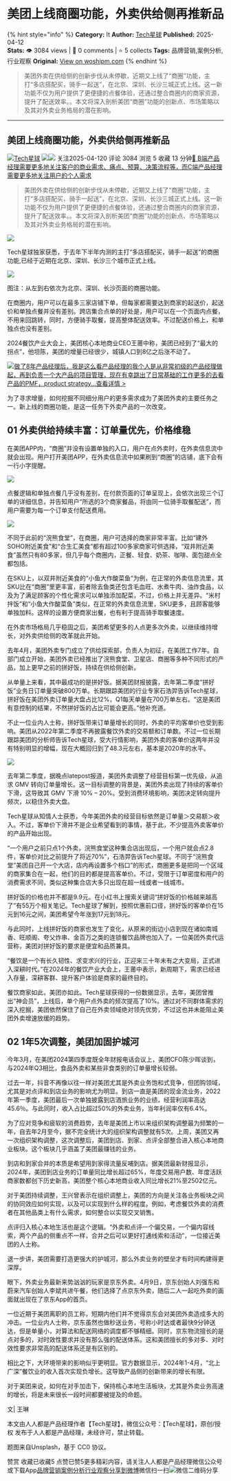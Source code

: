 # 美团上线商圈功能，外卖供给侧再推新品
{% hint style="info" %}
**Category:** It
**Author:** [Tech星球](https://www.woshipm.com/u/877709)
**Published:** 2025-04-12  
**Stats:** 👁️ 3084 views | 💬 0 comments | ⭐ 5 collects
**Tags:** 品牌营销,案例分析,行业观察
**Original:** [View on woshipm.com](https://www.woshipm.com/it/6203308.html)
{% endhint %}
> 美团外卖在供给侧的创新步伐从未停歇，近期又上线了“商圈”功能，主打“多店搭配买，骑手一起送”，在北京、深圳、长沙三城正式上线。这一新功能不仅为用户提供了更便捷的点餐体验，还通过整合商圈内的商家资源，提升了配送效率。。本文将深入剖析美团“商圈”功能的创新点、市场策略以及其对外卖业务格局的潜在影响。

---

## 美团上线商圈功能，外卖供给侧再推新品

[![](https://image.woshipm.com/wp-files/2019/08/zcNGincDWsV6RgnzUtHU.jpg!/both/72x72)](https://www.woshipm.com/u/877709)[Tech星球](https://www.woshipm.com/u/877709) ![](https://static.woshipm.com/tag/1122_1@2x.png)![](https://static.woshipm.com/tag/2104_1@2x.png) 关注2025-04-120 评论 3084 浏览 5 收藏 13 分钟[🔗 B端产品经理需要更多地关注客户的商业需求、痛点、预算、决策流程等，而C端产品经理需要更多地关注用户的个人需求](https://ke.qidianla.com/courses/bcpm)

> 美团外卖在供给侧的创新步伐从未停歇，近期又上线了“商圈”功能，主打“多店搭配买，骑手一起送”，在北京、深圳、长沙三城正式上线。这一新功能不仅为用户提供了更便捷的点餐体验，还通过整合商圈内的商家资源，提升了配送效率。。本文将深入剖析美团“商圈”功能的创新点、市场策略以及其对外卖业务格局的潜在影响。

![](https://image.woshipm.com/2024/05/14/f20014c8-1192-11ef-b3fd-00163e142b65.png)

Tech星球独家获悉，于去年下半年内测的主打“多店搭配买，骑手一起送”的商圈功能,已经于近期在北京、深圳、长沙三个城市正式上线。

![](https://image.woshipm.com/2025/04/11/cd734aac-16ab-11f0-b4f1-00163e09d72f.png)

图注：从左到右依次为北京、深圳、长沙页面的商圈功能。

在商圈内，用户可以在最多三家店铺下单，但每家都需要达到商家的起送价，起送价和单独点餐并没有差别。跨店集合点单的好处是，用户可以在一个页面内点餐，不用来回跳转，同时，方便骑手取餐，提高整体配送效率。不过配送价格上，和单独点也没有差别。

2024餐饮产业大会上，美团核心本地商业CEO王莆中称，美团已经到了“最大的拐点”，他坦陈，美团的增量已经很少，城镇人口到8亿之后涨不动了。

[![](https://image.woshipm.com/2023/08/02/bf59b8ba-30e4-11ee-88e7-00163e0b5ff3.png)做了8年产品经理后，我是这么看产品经理的我个人是从非常初级的产品经理做起，再到负责一个大产品的项目管理，现在有幸跳出了日常基础的工作更多的去看产品的PMF，product strategy...查看详情 >](https://ke.qidianla.com/courses/bcpm)

为了寻求增量，如何挖掘不同细分用户的更多需求成为了美团外卖的主要任务之一。新上线的商圈功能，是这一任务下外卖产品的一次改变。

## 01 外卖供给持续丰富：订单量优先，价格维稳

在美团APP内，“商圈”并没有设置单独的入口，用户在点外卖时，在外卖信息流中就会出现。用户打开美团APP，在外卖信息流中如果刷到“商圈”的店铺，底下会有一行小字提醒。

![](https://image.woshipm.com/2025/04/11/cfaca520-16ab-11f0-b4f1-00163e09d72f.png)

点餐逻辑和单独点餐几乎没有差别，在付款页面的订单呈现上，会依次出现三个订单的详细信息，并告知用户“所选的3个商家餐品，将由同一位骑手取餐配送”，而用户需要为每一个订单支付配送费用。

![](https://image.woshipm.com/2025/04/11/d0fb07e6-16ab-11f0-b4f1-00163e09d72f.jpg)

不同于此前的“浣熊食堂”，在商圈，用户可选择的商家非常丰富。比如“建外SOHO附近美食”和“合生汇美食”都有超过100多家商家可供选择，“双井附近美食”虽然只有80多家，但几乎每个商圈内，正餐、轻食、奶茶、咖啡、面包甜点全都包括。

在SKU上，以双井附近美食的“小鱼大作酸菜鱼“为例，在正常的外卖信息流里，其SKU比在“商圈”里更丰富，前者除去鱼类还包含毛血旺、水煮牛肉、油炸食品，以及为了满足顾客的个性化需求可以单独添加配菜，不过，价格上并无差异。“米村拌饭”和“小鱼大作酸菜鱼”类似，在正常的外卖信息流里，SKU更多，且顾客能够单独加料。这样的设置方便商家出餐，也有利于提高骑手取餐速度。

在外卖市场格局几乎稳固之后，美团希望更多的人点更多次外卖，以继续维持增长，对外卖供给侧的改革就此开始。

去年4月，美团外卖专门成立了供给探索部，负责人为初征，在美团工作7年。自部门成立开始，美团外卖已经推出了浣熊食堂、卫星店、商圈等多种不同形式的产品，加上更早之前的拼好饭，持续在供给侧创新。

从单量上来看，其中最成功的是拼好饭。据美团财报披露，去年第二季度“拼好饭”业务日订单量突破800万单。长期跟踪美团的行业专家石浩羿告诉Tech星球，拼好饭在美团外卖订单量大盘占比12%，Q1每天单量在700万单左右。“这是美团有意控制的结果，不然拼好饭的占比可能会更高。”他补充道。

不止一位业内人士称，拼好饭带来订单量增长的同时，外卖的平均客单价也受到影响。美团从2022年第二季度不再披露餐饮外卖的交易额和订单数。不过一位长期跟踪美团的分析师告诉Tech星球，受大行情影响，美团外卖的客单价这两年并没有特别明显的增幅，现在大概回归到了48.3元左右，基本是2020年的水平。

![](https://image.woshipm.com/2025/04/11/d2370e5c-16ab-11f0-b4f1-00163e09d72f.png)

去年第二季度，据晚点latepost报道，美团外卖调整了经营目标第一优先级，从追求 GMV 转向订单量增长。这一目标调整的背景是，美团外卖出现了持续的客单价下滑，这导致其 GMV 下滑 10% – 20%。受到消费环境影响，美团决定转向提升频次，以稳住外卖大盘。

Tech星球从知情人士获悉，今年美团外卖的经营目标依然是订单量＞交易额＞收入。不过，客单价下滑并不是企业希望看到的事情，基于此，不少提高外卖客单价的产品开始出现。

“一个用户之前只点1个外卖，浣熊食堂这种集合店出现后，一个用户就会点2.8件，客单价对比之前提升了将近70%”，石浩羿告诉Tech星球。不同于“浣熊食堂”美团自己开一个大店，店内再设置多个档口”的形式，商圈更多是把同一个区域的商家集合在一起，他们的目的都是提高客单价。不过，受限于订单密度和用户的消费需求不同，类似这种集合店大多只出现在超一线或者一线城市。

拼好饭的价格也并不都是9.9元。在小红书上搜索关键词“拼好饭的价格越来越高了”有55万个相关笔记。Tech星球了解到，按照优惠前口径，拼好饭的客单价在15元到16元之间，美团希望今年涨到17元到18元。

与此同时，上线拼好饭的商家也发生了变化，从原来的街边小店到现在诸如南城香、旺顺阁、夸父炸串、金百万之类的连锁餐饮品牌也加入了。一位美团外卖代运营称，美团对拼好饭的要求是便宜和品质兼具。

“餐饮是一个有长久韧性、求变求兴的行业，正迎来三十年未有之大变局，正式进入深耕时代。”在2024年的餐饮产业大会上，王莆中表示，新周期下，需求已经进入存量，深耕客群、提升客户体验是商家的最终目的。

餐饮商家如此，美团亦如此。Tech星球获得的一份数据显示，去年，美团曾推出“神会员”，上线后，单个用户点外卖的频次提高了10%。通过对不同群体需求的深入挖掘，美团依然保住了自己在外卖领域绝对领先优势，不过这也并未能阻止美团外卖增速放缓的趋势。

## 02 1年5次调整，美团加固护城河

今年3月，在美团2024第四季度既全年财报电话会议上，美团CFO陈少晖谈到，与2024年Q3相比，食品外卖和某些非食类别的订单量增长较弱。

过去一年，抖音不再像以往一样对美团尤其是外卖业务饱和式竞争，但团购领域，尤其是对点评和到店业务的影响尤为明显。到店一直是美团的现金流业务，2022年第一季度，美团最后一次单独披露到店酒旅业务的业绩，经营利润率高达45.6％。与此同时，收入占比超过50%的外卖业务，当年利润率仅有6.4%。

为了应对竞争和疲软的消费趋势，去年是美团上市以来组织架构调整最为频繁的一年，自去年2月至今，据不完全统计大的组织架构调整就有5次。上周，美团又再一次组织架构调整，这次调整后，美团到店、到家、点评全部整合进入核心本地商业板块。这个板块几乎涵盖了美团最赚钱的业务。

到店和到家合并的本质是希望用到家得流量反哺到店。据美团最新财报显示，2024年，美团到店业务的订单量同比增长超过65%，年度交易用户数、年度活跃商家数都创下历史新高，美团整个核心本地商业收入同比增长21%至2502亿元。

对于美团持续调整，王兴曾表示在组织调整上，美团的方向是关注各业务板块之间的协同效应如何实现，以及可以实现到什么样的程度。例如，考虑餐饮外卖的消费者在其他品类上有什么需求，如何整合以实现交叉销售。

点评归入核心本地生活也是这个逻辑。“外卖和点评一个偏交易，一个偏内容线索，两个产品的侧重点不一样，合并之后可以更好打通线索和活动”，一位接近美团的人士称。

退一步讲，美团需要打造更强大的护城河，那么外卖业务的壁垒才有时间构建得更深厚。

眼下，外卖业务最新来势汹汹的玩家是京东外卖。4月9日，京东创始人刘强东和蔚来汽车创始人李斌共进午餐，他们选择了点京东外卖，随后二人一起吃外卖的画面就出现在了京东App的首页。

一位近期于美团离职的员工称，短期内他们并不觉得京东会对美团外卖造成多大的冲击。一位业内人士称，京东虽然也做秒送业务，号称小时达或者最快9分钟送达，但是单量小，对算法和配送网络的调度都不够精细。同时，京东物流擅长的是点对多的，对时效性要求并没有那么强的配送体系。这和美团擅长的多对多、对时效性要求非常高的配送体系还是有区别的。

相比之下，大环境带来的影响似乎更明显。官方数据显示，2024年1-4月，“北上广深”餐饮业的收入首次实现负增长。这导致产品侧的创新带来的增长有限。

对于美团来说，如何在对手加击下，保持核心本地生活板块，尤其是外卖业务高速的增长，将是未来很长一段时间都要被提及的命题。

文| 王琳

本文由人人都是产品经理作者【Tech星球】，微信公众号：【Tech星球】，原创/授权 发布于人人都是产品经理，未经许可，禁止转载。

题图来自Unsplash，基于 CC0 协议。

赞赏 收藏已收藏5 点赞已赞5更多精彩内容，请关注人人都是产品经理微信公众号或下载App[品牌营销](https://www.woshipm.com/tag/%e5%93%81%e7%89%8c%e8%90%a5%e9%94%80)[案例分析](https://www.woshipm.com/tag/%e6%a1%88%e4%be%8b%e5%88%86%e6%9e%90)[行业观察](https://www.woshipm.com/tag/%e8%a1%8c%e4%b8%9a%e8%a7%82%e5%af%9f)[分享到微博](https://service.weibo.com/share/share.php?appkey=2775287854&title=美团上线商圈功能，外卖供给侧再推新品&url=https://www.woshipm.com/it/6203308.html&pic=https://image.woshipm.com/2024/05/14/f20014c8-1192-11ef-b3fd-00163e142b65.png)微信扫一扫![微信二维码](https://api.pwmqr.com/qrcode/create/?url=https://www.woshipm.com/it/6203308.html)分享